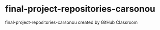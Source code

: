 # final-project-repositories-carsonou
final-project-repositories-carsonou created by GitHub Classroom
